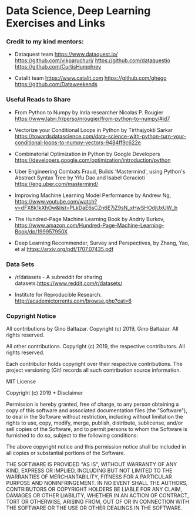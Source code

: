 # Data Science, Deep Learning Exercises and Links 

### Credit to my kind mentors: 

- Dataquest team https://www.dataquest.io/ https://github.com/vikparuchuri/ https://github.com/dataquestio https://github.com/CurtisHumphrey

- Catalit team https://www.catalit.com https://github.com/ghego https://github.com/Dataweekends

### Useful Reads to Share

- From Python to Numpy by Inria researcher Nicolas P. Rougier https://www.labri.fr/perso/nrougier/from-python-to-numpy/#id7

- Vectorize your Conditional Loops in Python by Tirthajyokti Sarkar https://towardsdatascience.com/data-science-with-python-turn-your-conditional-loops-to-numpy-vectors-9484ff9c622e

- Combinatorial Optimization in Python by Google Developers https://developers.google.com/optimization/introduction/python

- Uber Engineering Combats Fraud, Builds 'Mastermind', using Python's Abstract Syntax Tree by Yifu Dao and Isabel Geracioti https://eng.uber.com/mastermind/  

- Improving Machine Learning Model Performance by Andrew Ng, https://www.youtube.com/watch?v=dFX8k1kXhOw&list=PLkDaE6sCZn6E7jZ9sN_xHwSHOdjUxUW_b

- The Hundred-Page Machine Learning Book by Andriy Burkov, https://www.amazon.com/Hundred-Page-Machine-Learning-Book/dp/199957950X

- Deep Learning Recommender, Survey and Perspectives, by Zhang, Yao, et al https://arxiv.org/pdf/1707.07435.pdf

### Data Sets

- /r/datasets - A subreddit for sharing datasets.https://www.reddit.com/r/datasets/

- Institute for Reproducible Research. http://academictorrents.com/browse.php?cat=6 


### Copyright Notice

All contributions by Gino Baltazar.
Copyright (c) 2019, Gino Baltazar.
All rights reserved.

All other contributions.
Copyright (c) 2019, the respective contributors.
All rights reserved.

Each contributor holds copyright over their respective contributions.
The project versioning (Git) records all such contribution source information.

MIT License

Copyright (c) 2019 + Disclaimer

Permission is hereby granted, free of charge, to any person obtaining a copy
of this software and associated documentation files (the "Software"), to deal
in the Software without restriction, including without limitation the rights
to use, copy, modify, merge, publish, distribute, sublicense, and/or sell
copies of the Software, and to permit persons to whom the Software is
furnished to do so, subject to the following conditions:

The above copyright notice and this permission notice shall be included in all
copies or substantial portions of the Software.

THE SOFTWARE IS PROVIDED "AS IS", WITHOUT WARRANTY OF ANY KIND, EXPRESS OR
IMPLIED, INCLUDING BUT NOT LIMITED TO THE WARRANTIES OF MERCHANTABILITY,
FITNESS FOR A PARTICULAR PURPOSE AND NONINFRINGEMENT. IN NO EVENT SHALL THE
AUTHORS, CONTRIBUTORS OR COPYRIGHT HOLDERS BE LIABLE FOR ANY CLAIM, DAMAGES OR OTHER
LIABILITY, WHETHER IN AN ACTION OF CONTRACT, TORT OR OTHERWISE, ARISING FROM,
OUT OF OR IN CONNECTION WITH THE SOFTWARE OR THE USE OR OTHER DEALINGS IN THE
SOFTWARE.
